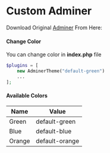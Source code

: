 # Custom Adminer

Download Original [Adminer](https://www.adminer.org/) From Here:

#### Change Color

You can change color in **index.php** file

```php
$plugins = [
    new AdminerTheme("default-green")
    ...
];
```

#### Available Colors

| Name      | Value            |
| --------- | ---------------- |
| Green     | default-green    |
| Blue      | default-blue     |
| Orange    | default-orange   |
